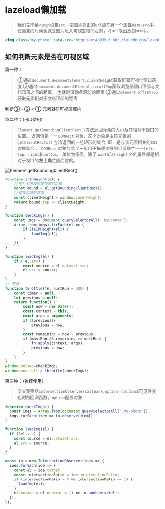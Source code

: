# lazeload懒加载

> 我们先不给`<img>`设置`src`，把图片真正的`url`放在另一个属性`data-src`中，
> 在需要的时候也就是图片进入可视区域的之前，将`url`取出放到`src`中。

```html
<img class="my-photo" data-src="http://ot4b33huh.bkt.clouddn.com/love01-min.png" alt="loading...">
```

## 如何判断元素是否在可视区域

第一种：

> ①通过`document.documentElement.clientHeight`获取屏幕可视化窗口高度
> ②通过`document.documentElement.scrollTop`获取浏览器窗口顶部与文档顶部之间的距离，
> 也就是滚动条滚动的距离
> ③通过`element.offsetTop`获取元素相对于文档顶部的距离

判断③ - ② < ① 元素就在可视区域内

第二种：(可以使用)

> `Element.getBoundingClientRect()`方法返回元素的大小及其相对于视口的位置。
> 返回值是一个 `DOMRect` 对象，这个对象是由该元素的 `getClientRects()` 方法返回的一组矩形的集合,
> 即：是与该元素相关的`CSS` 边框集合 。
> `DOMRect` 对象包含了一组用于描述边框的只读属性——`left`、`top`、`right`和`bottom`，
> 单位为像素。除了 `width`和 `height` 外的属性都是相对于视口的**左上角**位置而言的。

![Element.getBoundingClientRect()](https://mdn.mozillademos.org/files/15087/rect.png)

```js
function isInHeight(el) {
    //图片到可视区域顶部的距离
    const bound = el.getBoundingClientRect();
    //可视区域的高度
    const clientHeight = window.innerHeight;
    return bound.top <= clientHeight;
}

function checkImgs() {
    const imgs = document.querySelectorAll('.my-photo');
    Array.from(imgs).forEach(el => {
        if (isInHeight(el)) {
            loadImg(el);
        }
    })
}

function loadImg(el) {
    if (!el.src) {
        const source = el.dataset.src;
        el.src = source;
    }
}
// 节流
function throttle(fn, mustRun = 500) {
    const timer = null;
    let previous = null;
    return function() {
        const now = new Date();
        const context = this;
        const args = arguments;
        if (!previous){
            previous = now;
        }
        const remaining = now - previous;
        if (mustRun && remaining >= mustRun) {
            fn.apply(context, args);
            previous = now;
        }
    }
}
window.onload=checkImgs;
window.onscroll = throttle(checkImgs);
```

第三种：（推荐使用）

> 交叉观察器`IntersectionObserver(callback,option)`
> `callback`可见性变化时的回调函数。`option`配置对象

```js
function checkImgs() {
  const imgs = Array.from(document.querySelectorAll(".my-photo"));
  imgs.forEach(item => io.observe(item));
}

function loadImg(el) {
  if (!el.src) {
    const source = el.dataset.src;
    el.src = source;
  }
}

const io = new IntersectionObserver(ioes => {
  ioes.forEach(ioe => {
    const el = ioe.target;
    const intersectionRatio = ioe.intersectionRatio;
    if (intersectionRatio > 0 && intersectionRatio <= 1) {
      loadImg(el);
    }
    el.onload = el.onerror = () => io.unobserve(el);
  });
});

```
